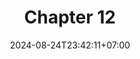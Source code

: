 ---
weight: 2100
title: "Chapter 12"
description: ""
icon: "article"
date: "2024-08-24T23:42:11+07:00"
lastmod: "2024-08-24T23:42:11+07:00"
draft: false
toc: true
---